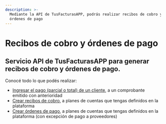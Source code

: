 ```yaml
---
description: >-
  Mediante la API de TusFacturasAPP, podrás realizar recibos de cobro y emitir
  órdenes de pago
---
```


# Recibos de cobro y órdenes de pago

## Servicio API de TusFacturasAPP para generar recibos de cobro y órdenes de pago.

Conocé todo lo que podés realizar:

* [Ingresar el pago (parcial o total) de un cliente](api-factura-electronica-afip-or-ingresar-pago.md), a un comprobante emitido con anterioridad
* [Crear recibos de cobro](api-factura-electronica-afip-or-ingresar-pago-1.md), a planes de cuentas que tengas definidos en la plataforma
* [Crear órdenes de pago](api-factura-electronica-afip-or-ingresar-pago-2.md), a planes de cuentas que tengas definidos en la plataforma (con excepción de pago a proveedores)
